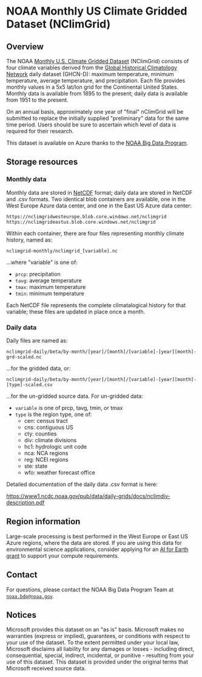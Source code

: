 # NOAA Monthly US Climate Gridded Dataset (NClimGrid)

## Overview

The NOAA [Monthly U.S. Climate Gridded Dataset](https://www.ncei.noaa.gov/access/metadata/landing-page/bin/iso?id=gov.noaa.ncdc:C00332) (NClimGrid) consists of four climate variables derived from the [Global Historical Climatology Network](https://www.ncei.noaa.gov/products/land-based-station/global-historical-climatology-network-daily) daily dataset (GHCN-D): maximum temperature, minimum temperature, average temperature, and precipitation. Each file provides monthly values in a 5x5 lat/lon grid for the Continental United States. Monthly data is available from 1895 to the present; daily data is available from 1951 to the present.

On an annual basis, approximately one year of "final" nClimGrid will be submitted to replace the initially supplied "preliminary" data for the same time period. Users should be sure to ascertain which level of data is required for their research.

This dataset is available on Azure thanks to the [NOAA Big Data Program](https://www.noaa.gov/organization/information-technology/big-data-program).


## Storage resources

### Monthly data

Monthly data are stored in [NetCDF](https://www.unidata.ucar.edu/software/netcdf/) format; daily data are stored in NetCDF and .csv formats.  Two identical blob containers are available, one in the West Europe Azure data center, and one in the East US Azure data center:

`https://nclimgridwesteurope.blob.core.windows.net/nclimgrid`
`https://nclimgrideastus.blob.core.windows.net/nclimgrid`

Within each container, there are four files representing monthly climate history, named as:

`nclimgrid-monthly/nclimgrid_[variable].nc`

...where "variable" is one of:

* `prcp`: precipitation
* `tavg`: average temperature
* `tmax`: maximum temperature
* `tmin`: minimum temperature

Each NetCDF file represents the complete climatalogical history for that variable; these files are updated in place once a month.

### Daily data

Daily files are named as:

`nclimgrid-daily/beta/by-month/[year]/[month]/[variable]-[year][month]-grd-scaled.nc`

...for the gridded data, or:

`nclimgrid-daily/beta/by-month/[year]/[month]/[variable]-[year][month]-[type]-scaled.csv`

...for the un-gridded source data.  For un-gridded data:

* `variable` is one of prcp, tavg, tmin, or tmax
* `type` is the region type, one of:
  * cen: census tract
  * cns: contiguous US
  * cty: counties
  * div: climate divisions
  * hc1: hydrologic unit code
  * nca: NCA regions
  * reg: NCEI regions
  * ste: state
  * wfo: weather forecast office
  
Detailed documentation of the daily data .csv format is here:

<https://www1.ncdc.noaa.gov/pub/data/daily-grids/docs/nclimdiv-description.pdf>

## Region information

Large-scale processing is best performed in the West Europe or East US Azure regions, where the data are stored.  If you are using this data for environmental science applications, consider applying for an [AI for Earth grant](http://aka.ms/ai4egrants) to support your compute requirements.


## Contact

For questions, please contact the NOAA Big Data Program Team at [`noaa.bdp@noaa.gov`](mailto:noaa.bdp@noaa.gov?subject=azure%20nclimgrid%20question).


## Notices

Microsoft provides this dataset on an "as is" basis.  Microsoft makes no warranties (express or implied), guarantees, or conditions with respect to your use of the dataset.  To the extent permitted under your local law, Microsoft disclaims all liability for any damages or losses - including direct, consequential, special, indirect, incidental, or punitive - resulting from your use of this dataset.  This dataset is provided under the original terms that Microsoft received source data.
